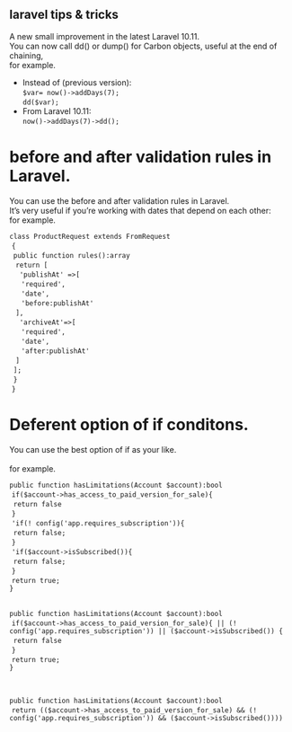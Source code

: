 ## laravel tips & tricks

A new small improvement in the latest Laravel 10.11.<br>
You can now call dd() or dump() for Carbon objects, useful at the end of chaining, <br>for example.

- Instead of (previous version):<br>
`$var= now()->addDays(7);`<br>
`dd($var);`<br>
- From Laravel 10.11:<br>
`now()->addDays(7)->dd();`<br>

# before and after validation rules in Laravel.

You can use the before and after validation rules in Laravel. <br>
It’s very useful if you’re working with dates that depend on each other: <br>for example.

`class ProductRequest extends FromRequest`<br>
&nbsp;`{`<br>
&ensp;`public function rules():array`<br>
&ensp;&nbsp;`return [`<br>
&emsp;&nbsp;`'publishAt' =>[`<br>
&emsp;&ensp;`'required',`<br>
&emsp;&ensp;`'date',`<br>
&emsp;&ensp;`'before:publishAt'`<br>
&ensp;&nbsp;`],`<br>
&emsp;&nbsp;`'archiveAt'=>[`<br>
&emsp;&ensp;`'required',`<br>
&emsp;&ensp;`'date',`<br>
&emsp;&ensp;`'after:publishAt'`<br>
&ensp;&nbsp;`]`<br>
&ensp;`];`<br>
&ensp;`}`<br>
&nbsp;`}`<br>

# Deferent option of if conditons.

You can use the best option of if as your like. <br>
<br>for example.

`public function hasLimitations(Account $account):bool`<br>
&nbsp;`if($account->has_access_to_paid_version_for_sale){`<br>
&ensp;`return false`<br>
&nbsp;`}`<br>
&nbsp;`'if(! config('app.requires_subscription')){`<br>
&ensp;`return false;`<br>
&nbsp;`}`<br>
&nbsp;`'if($account->isSubscribed()){`<br>
&ensp;`return false;`<br>
&nbsp;`}`<br>
&nbsp;`return true;`<br>
`}`<br>
<br>

`public function hasLimitations(Account $account):bool`<br>
&nbsp;`if($account->has_access_to_paid_version_for_sale){ || (! config('app.requires_subscription')) || ($account->isSubscribed()) {`<br>
&ensp;`return false`<br>
&nbsp;`}`<br>
&nbsp;`return true;`<br>
`}`<br>

<br>

`public function hasLimitations(Account $account):bool`<br>
&nbsp;`return (($account->has_access_to_paid_version_for_sale) && (! config('app.requires_subscription')) && ($account->isSubscribed())))`<br>